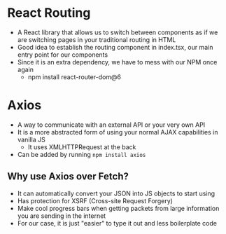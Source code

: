 # React Routing
* A React library that allows us to switch between components as if we are switching pages in your traditional routing in HTML
* Good idea to establish the routing component in index.tsx, our main entry point for our components
* Since it is an extra dependency, we have to mess with our NPM once again 
    * npm install react-router-dom@6

# Axios
* A way to communicate with an external API or your very own API
* It is a more abstracted form of using your normal AJAX capabilities in vanilla JS
    * It uses XMLHTTPRequest at the back
* Can be added by running `npm install axios`

## Why use Axios over Fetch?
* It can automatically convert your JSON into JS objects to start using
* Has protection for XSRF (Cross-site Request Forgery)
* Make cool progress bars when getting packets from large information you are sending in the internet
* For our case, it is just "easier" to type it out and less boilerplate code
